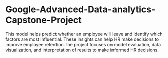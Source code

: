 # Google-Advanced-Data-analytics-Capstone-Project
This model helps predict whether an employee will leave and identify which factors are most influential. These insights can help HR make decisions to improve employee retention.The project focuses on model evaluation, data visualization, and interpretation of results to make informed HR decisions.
